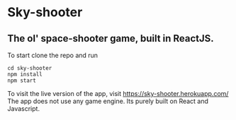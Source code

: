 # Sky-shooter

## The ol' space-shooter game, built in ReactJS.

To start clone the repo and run
```
cd sky-shooter
npm install
npm start
```
To visit the live version of the app, visit https://sky-shooter.herokuapp.com/
The app does not use any game engine. Its purely built on React and Javascript.